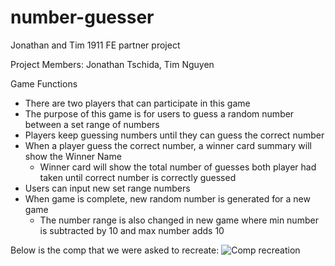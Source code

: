 # number-guesser
Jonathan and Tim 1911 FE partner project

Project Members: Jonathan Tschida, Tim Nguyen

Game Functions
  - There are two players that can participate in this game
  - The purpose of this game is for users to guess a random number between a set range of numbers
  - Players keep guessing numbers until they can guess the correct number
  - When a player guess the correct number, a winner card summary will show the Winner Name
    - Winner card will show the total number of guesses both player had taken until correct number is correctly guessed
  - Users can input new set range numbers
  - When game is complete, new random number is generated for a new game
    - The number range is also changed in new game where min number is subtracted by 10 and max number adds 10
 
Below is the comp that we were asked to recreate:
 ![Comp recreation](https://frontend.turing.io/projects/module-1/assets/number-guesser/winner-cards.jpg)
 

